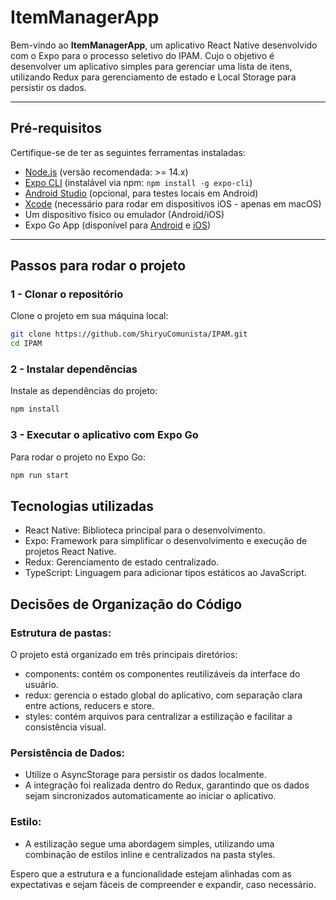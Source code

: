 # ItemManagerApp

Bem-vindo ao **ItemManagerApp**, um aplicativo React Native desenvolvido com o Expo para o processo seletivo do IPAM.
Cujo o objetivo é desenvolver um aplicativo simples para gerenciar uma lista de itens, utilizando Redux para gerenciamento
de estado e Local Storage para persistir os dados.

---

## Pré-requisitos

Certifique-se de ter as seguintes ferramentas instaladas:

- [Node.js](https://nodejs.org/) (versão recomendada: >= 14.x)
- [Expo CLI](https://docs.expo.dev/get-started/installation/) (instalável via npm: `npm install -g expo-cli`)
- [Android Studio](https://developer.android.com/studio) (opcional, para testes locais em Android)
- [Xcode](https://developer.apple.com/xcode/) (necessário para rodar em dispositivos iOS - apenas em macOS)
- Um dispositivo físico ou emulador (Android/iOS)
- Expo Go App (disponível para [Android](https://play.google.com/store/apps/details?id=host.exp.exponent) e [iOS](https://apps.apple.com/app/expo-go/id982107779))

---

## Passos para rodar o projeto

### 1 - Clonar o repositório
Clone o projeto em sua máquina local:

```bash
git clone https://github.com/ShiryuComunista/IPAM.git
cd IPAM
```

### 2 - Instalar dependências
Instale as dependências do projeto:

```bash
npm install
```

### 3 - Executar o aplicativo com Expo Go
Para rodar o projeto no Expo Go:

```bash
npm run start
```

## Tecnologias utilizadas

- React Native: Biblioteca principal para o desenvolvimento.
- Expo: Framework para simplificar o desenvolvimento e execução de projetos React Native.
- Redux: Gerenciamento de estado centralizado.
- TypeScript: Linguagem para adicionar tipos estáticos ao JavaScript.

## Decisões de Organização do Código

### Estrutura de pastas:
O projeto está organizado em três principais diretórios:
- components: contém os componentes reutilizáveis da interface do usuário.
- redux: gerencia o estado global do aplicativo, com separação clara entre actions, reducers e store.
- styles: contém arquivos para centralizar a estilização e facilitar a consistência visual.

### Persistência de Dados:
- Utilize o AsyncStorage para persistir os dados localmente.
- A integração foi realizada dentro do Redux, garantindo que os dados sejam sincronizados automaticamente ao iniciar o aplicativo.

### Estilo:
- A estilização segue uma abordagem simples, utilizando uma combinação de estilos inline e centralizados na pasta styles.

Espero que a estrutura e a funcionalidade estejam alinhadas com as expectativas e sejam fáceis de compreender e expandir, caso necessário.
